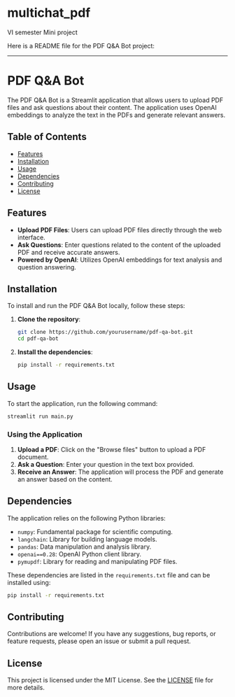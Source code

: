 # multichat_pdf
VI semester Mini project

Here is a README file for the PDF Q&A Bot project:

---

# PDF Q&A Bot

The PDF Q&A Bot is a Streamlit application that allows users to upload PDF files and ask questions about their content. The application uses OpenAI embeddings to analyze the text in the PDFs and generate relevant answers.

## Table of Contents

- [Features](#features)
- [Installation](#installation)
- [Usage](#usage)
- [Dependencies](#dependencies)
- [Contributing](#contributing)
- [License](#license)

## Features

- **Upload PDF Files**: Users can upload PDF files directly through the web interface.
- **Ask Questions**: Enter questions related to the content of the uploaded PDF and receive accurate answers.
- **Powered by OpenAI**: Utilizes OpenAI embeddings for text analysis and question answering.

## Installation

To install and run the PDF Q&A Bot locally, follow these steps:

1. **Clone the repository**:
   ```bash
   git clone https://github.com/yourusername/pdf-qa-bot.git
   cd pdf-qa-bot
   ```

2. **Install the dependencies**:
   ```bash
   pip install -r requirements.txt
   ```

## Usage

To start the application, run the following command:
```bash
streamlit run main.py
```

### Using the Application

1. **Upload a PDF**: Click on the "Browse files" button to upload a PDF document.
2. **Ask a Question**: Enter your question in the text box provided.
3. **Receive an Answer**: The application will process the PDF and generate an answer based on the content.

## Dependencies

The application relies on the following Python libraries:

- `numpy`: Fundamental package for scientific computing.
- `langchain`: Library for building language models.
- `pandas`: Data manipulation and analysis library.
- `openai==0.28`: OpenAI Python client library.
- `pymupdf`: Library for reading and manipulating PDF files.

These dependencies are listed in the `requirements.txt` file and can be installed using:
```bash
pip install -r requirements.txt
```

## Contributing

Contributions are welcome! If you have any suggestions, bug reports, or feature requests, please open an issue or submit a pull request.

## License

This project is licensed under the MIT License. See the [LICENSE](LICENSE) file for more details.
